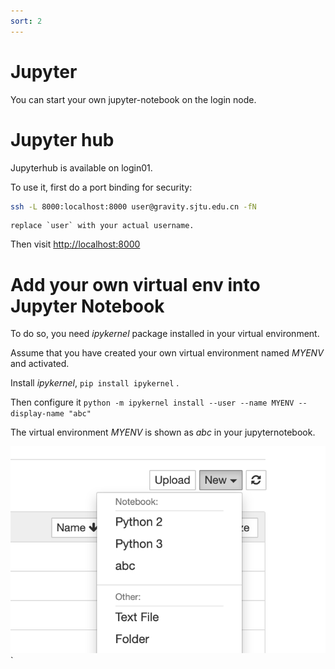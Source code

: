 ```yaml
---
sort: 2
---
```


# Jupyter

You can start your own jupyter-notebook on the login node.

# Jupyter hub
Jupyterhub is available on login01. 

To use it, first do a port binding for security:

```bash
ssh -L 8000:localhost:8000 user@gravity.sjtu.edu.cn -fN
```

```note 
replace `user` with your actual username. 
```

Then visit [http://localhost:8000](http://localhost:8000)

# Add your own virtual env into Jupyter Notebook

To do so, you need *ipykernel* package installed in your virtual environment.

Assume that you have created your own virtual environment named *MYENV* and activated.

Install *ipykernel*, `pip install ipykernel` .

Then configure it 
`python -m ipykernel install --user --name MYENV --display-name "abc"`

The virtual environment *MYENV* is shown as *abc* in your jupyternotebook.

![image](../imgs/jupytervirtualenv.png)
`


